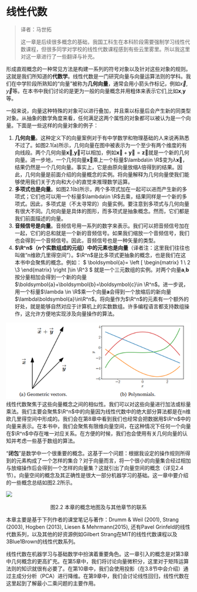 # 线性代数
> 译者：马世拓
> 
> 这一章是后续很多概念的基础，我国工科生在本科阶段需要强制学习线性代数课程，但很多同学对学校的线性代数课程感到有些云里雾里。所以我这里对这一章进行了一些翻译与补充。

形成直观概念的一种常见方法是构建一系列的符号对象以及针对这些对象的规则。这就是我们所知道的**代数学**。线性代数是一门研究向量与向量运算法则的学科。我们在中学阶段所熟知的“向量”被称为**几何向量**，通常会用小箭头作标记，例如$\vec{x}$, $\vec{y}$等。在本书中我们讨论的是更为一般的向量概念并用粗体来表示它们,比如$\boldsymbol{x}$,$\boldsymbol{y}$等。

一般来说，向量这种特殊的对象可以进行叠加，并且乘以标量后会产生新的同类型对象。从抽象的数学角度来看，任何满足这两个属性的对象都可以被认为是一个向量。下面是一些这样的向量对象的例子：

1. **几何向量**。这种定义下的向量案例对于有中学数学和物理基础的人来说再熟悉不过了。如图2.1(a)所示，几何向量在图中被表示为一个至少有两个维度的有向线段。两个几何向量$\boldsymbol{\vec{x}}$,$\boldsymbol{\vec{y}}$可以相加，例如$\boldsymbol{\vec{x}}+\boldsymbol{\vec{y}}=\boldsymbol{\vec{z}}$就是一个新的几何向量。进一步地，一个几何向量$\boldsymbol{\vec{x}}$乘上一个标量$\lambda\in \R$变为$\lambda\boldsymbol{\vec{x}}$，结果仍然是一个几何向量。事实上，它是由原向量放缩$\lambda$倍得到的结果。因此，几何向量是前面介绍的向量概念的实例。将向量解释为几何向量使我们能够使用我们关于方向和大小的直觉来推理数学运算。
2. **多项式也是向量**。如图2.1(b)所示，两个多项式加在一起可以进而产生新的多项式；它们也可以用一个标量$\lambda\in \R$去乘，结果同样是一个新的多项式。因此，多项式是（不太寻常的）向量实例。要注意到多项式与几何向量有很大不同。几何向量是具体的图形，而多项式是抽象概念。然而，它们都是我们前面描述的向量。
3. **音频信号是向量**。音频信号用一系列的数字来表示。我们可以把音频信号加在一起，它们的总和就是一个新的音频信号。如果我们缩放一个音频信号，我们也会得到一个音频信号。因此，音频信号也是一种矢量的类型。
4. **$\R^n$（n个实数组成的元组）中的元素也是向量**（译者注：这里我们往往也叫做“n维欧几里得空间”）。$\R^n$是比多项式更抽象的概念，也是我们在这本书中会聚焦的概念。例如：
$
\boldsymbol{a}=
\left [
\begin{matrix}
1 \\ 2 \\3
\end{matrix}
\right ]\in \R^3
$
就是一个三元数组的实例。对两个向量$\boldsymbol{a}$,$\boldsymbol{b}$按分量相加会得到一个新的向量$\boldsymbol{a}+\boldsymbol{b}=\boldsymbol{c}\in \R^n$。进一步说，用一个标量$\lambda \in \R$乘一个向量$\boldsymbol{a}$会得到一个放缩后的新向量$\lambda\boldsymbol{a}\in\R^n$。将向量作为$\R^n$的元素有一个额外的好处，就是能够自然对应于计算机上的实数数组。许多编程语言都支持数组操作，这允许方便地实现涉及向量操作的算法。

![图2.1 不同类型的向量。向量可以是各种令人吃惊的对象，包括(a)几何向量和(b)多项式](../attachments/2-1.png)
线性代数聚焦于这些向量概念之间的相似性。我们可以对这些向量进行加法或标量乘法。我们主要会聚焦$\R^n$中的向量因为线性代数中的绝大部分算法都是在n维欧几里得空间中形成的。我们会在第8章中看到我们也经常会把数据用$\R^n$中的向量来表示。在本书中，我们会聚焦有限维向量空间，在这种情况下任何一个向量在$\R^n$中存在唯一对应关系。在方便的时候，我们也会使用有关几何向量的认知并考虑一些基于数组的算法。

“**闭包**”是数学中一个很重要的概念。这基于一个问题：根据我设定的操作规则所得到的元素构成了一个怎样的集合？对于向量而言，将一个很小的向量集合经过相加与放缩操作后会得到一个怎样的向量集？这就引出了向量空间的概念（详见2.4节）。向量空间的概念及其正确性是很大一部分机器学习的基础。这一章中要介绍的一些概念总结如图2.2所示。

![](Pasted%20image%2020250226003056.png)
<center>图2.2 本章的概念地图及与其他章节的联系</center>

本章主要是基于下列作者的课堂笔记与著作：Drumm & Weil (2001), Strang (2003), Hogben (2013), Liesen & Mehrmann(2015), 还有Pavel Grinfeld的线性代数系列，以及其他的好资源例如Gilbert Strang在MIT的线性代数课程以及3Blue1Brown的线性代数系列。

线性代数在机器学习与基础数学中扮演着重要角色。这一章引入的概念是对第3章中几何概念的更高扩充。在第5章中，我们将讨论向量微积分，这里对于矩阵运算法则的知识就很有必要了。在第10章中，我们会使用投影（在3.8节中会介绍）通过主成分分析（PCA）进行降维。在第9章中，我们会讨论线性回归，线性代数在这里起到了解最小二乘问题的主要作用。









